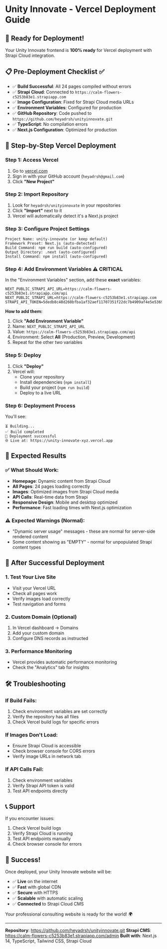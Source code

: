 # Unity Innovate - Vercel Deployment Guide

## 🚀 Ready for Deployment!

Your Unity Innovate frontend is **100% ready** for Vercel deployment with Strapi Cloud integration.

## 📋 Pre-Deployment Checklist ✅

- ✅ **Build Successful**: All 24 pages compiled without errors
- ✅ **Strapi Cloud**: Connected to `https://calm-flowers-c5253b83e1.strapiapp.com`
- ✅ **Image Configuration**: Fixed for Strapi Cloud media URLs
- ✅ **Environment Variables**: Configured for production
- ✅ **GitHub Repository**: Code pushed to `https://github.com/heyadrsh/unityinnovate.git`
- ✅ **TypeScript**: No compilation errors
- ✅ **Next.js Configuration**: Optimized for production

## 🔧 Step-by-Step Vercel Deployment

### Step 1: Access Vercel
1. Go to [vercel.com](https://vercel.com)
2. Sign in with your GitHub account (`heyadrsh@gmail.com`)
3. Click **"New Project"**

### Step 2: Import Repository
1. Look for `heyadrsh/unityinnovate` in your repositories
2. Click **"Import"** next to it
3. Vercel will automatically detect it's a Next.js project

### Step 3: Configure Project Settings
```
Project Name: unity-innovate (or keep default)
Framework Preset: Next.js (auto-detected)
Build Command: npm run build (auto-configured)
Output Directory: .next (auto-configured)
Install Command: npm install (auto-configured)
```

### Step 4: Add Environment Variables ⚠️ **CRITICAL**
In the "Environment Variables" section, add these **exact** variables:

```env
NEXT_PUBLIC_STRAPI_API_URL=https://calm-flowers-c5253b83e1.strapiapp.com/api
NEXT_PUBLIC_STRAPI_URL=https://calm-flowers-c5253b83e1.strapiapp.com
STRAPI_API_TOKEN=5dedb8c48d260bfba1af32aef11707351f22dc7b4909af4e5e53690d4ffaf37b28e114fc4daab69ff71393cc15eb8a88a3466e2b881f9c8350120c140113a2a183be07411cb780f3f83488f3158719dce17503e0c1174d0c6b41a98ffe3c93ccd1035d1863419f024dcc9ac34d2620983f9c4c8b141ce551f6b76a434757eb2c
```

**How to add them:**
1. Click **"Add Environment Variable"**
2. Name: `NEXT_PUBLIC_STRAPI_API_URL`
3. Value: `https://calm-flowers-c5253b83e1.strapiapp.com/api`
4. Environment: Select **All** (Production, Preview, Development)
5. Repeat for the other two variables

### Step 5: Deploy
1. Click **"Deploy"**
2. Vercel will:
   - Clone your repository
   - Install dependencies (`npm install`)
   - Build your project (`npm run build`)
   - Deploy to a live URL

### Step 6: Deployment Process
You'll see:
```
⏳ Building...
✅ Build completed
🚀 Deployment successful
🌐 Live at: https://unity-innovate-xyz.vercel.app
```

## 🎯 Expected Results

### ✅ What Should Work:
- **Homepage**: Dynamic content from Strapi Cloud
- **All Pages**: 24 pages loading correctly
- **Images**: Optimized images from Strapi Cloud media
- **API Calls**: Real-time data from Strapi
- **Responsive Design**: Mobile and desktop optimized
- **Performance**: Fast loading times with Next.js optimization

### ⚠️ Expected Warnings (Normal):
- "Dynamic server usage" messages - these are normal for server-side rendered content
- Some content showing as "EMPTY" - normal for unpopulated Strapi content types

## 🔧 After Successful Deployment

### 1. Test Your Live Site
- Visit your Vercel URL
- Check all pages work
- Verify images load correctly
- Test navigation and forms

### 2. Custom Domain (Optional)
1. In Vercel dashboard → Domains
2. Add your custom domain
3. Configure DNS records as instructed

### 3. Performance Monitoring
- Vercel provides automatic performance monitoring
- Check the "Analytics" tab for insights

## 🛠️ Troubleshooting

### If Build Fails:
1. Check environment variables are set correctly
2. Verify the repository has all files
3. Check Vercel build logs for specific errors

### If Images Don't Load:
- Ensure Strapi Cloud is accessible
- Check browser console for CORS errors
- Verify image URLs in network tab

### If API Calls Fail:
1. Check environment variables
2. Verify Strapi API token is valid
3. Test API endpoints directly

## 📞 Support

If you encounter issues:
1. Check Vercel build logs
2. Verify Strapi Cloud is running
3. Test API endpoints manually
4. Check browser console for errors

## 🎉 Success!

Once deployed, your Unity Innovate website will be:
- ✅ **Live** on the internet
- ✅ **Fast** with global CDN
- ✅ **Secure** with HTTPS
- ✅ **Scalable** with automatic scaling
- ✅ **Connected** to Strapi Cloud CMS

Your professional consulting website is ready for the world! 🌍

---

**Repository**: https://github.com/heyadrsh/unityinnovate.git
**Strapi CMS**: https://calm-flowers-c5253b83e1.strapiapp.com/admin
**Built with**: Next.js 14, TypeScript, Tailwind CSS, Strapi Cloud 